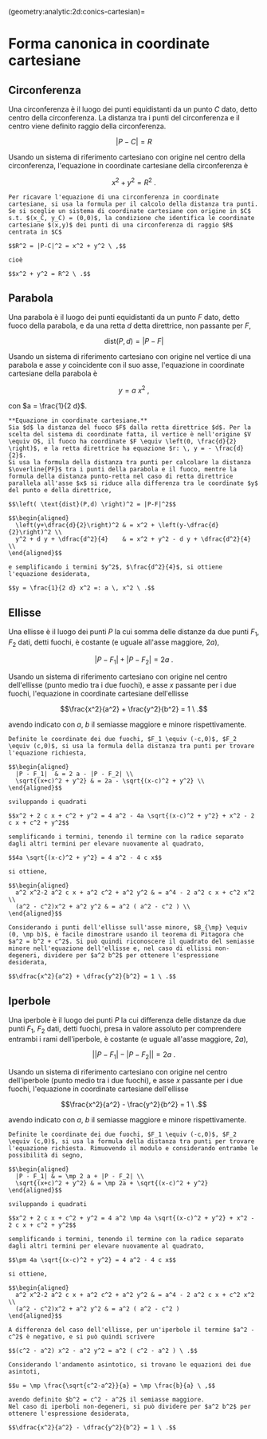 (geometry:analytic:2d:conics-cartesian)=
# Forma canonica in coordinate cartesiane

## Circonferenza
Una circonferenza è il luogo dei punti equidistanti da un punto $C$ dato, detto centro della circonferenza. La distanza tra i punti del circonferenza e il centro viene definito raggio della circonferenza.

$$|P - C| = R$$

Usando un sistema di riferimento cartesiano con origine nel centro della circonferenza, l'equazione in coordinate cartesiane della circonferenza è

$$x^2 + y^2 = R^2 \ .$$

```{dropdown} Dimostrazione.
Per ricavare l'equazione di una circonferenza in coordinate cartesiane, si usa la formula per il calcolo della distanza tra punti. Se si sceglie un sistema di coordinate cartesiane con origine in $C$ s.t. $(x_C, y_C) = (0,0)$, la condizione che identifica le coordinate cartesiane $(x,y)$ dei punti di una circonferenza di raggio $R$ centrata in $C$

$$R^2 = |P-C|^2 = x^2 + y^2 \ ,$$

cioè

$$x^2 + y^2 = R^2 \ .$$
```
<!--
**Equazione in coordinate polari.** Usando un sistema di coordinate polari $\{r, \theta\}$ con origine nel centro della circonferenza, la condizione che identifica una criconferenza di raggio $R$ è

$$r = R$$
-->

## Parabola
Una parabola è il luogo dei punti equidistanti da un punto $F$ dato, detto fuoco della parabola, e da una retta $d$ detta direttrice, non passante per $F$,

$$\text{dist}(P,d) = |P - F|$$

Usando un sistema di riferimento cartesiano con origine nel vertice di una parabola e asse $y$ coincidente con il suo asse, l'equazione in coordinate cartesiane della parabola è

$$y = a \ x^2 \ ,$$

con $a = \frac{1}{2 d}$. 

```{dropdown} Dimostrazione.
**Equazione in coordinate cartesiane.**
Sia $d$ la distanza del fuoco $F$ dalla retta direttrice $d$. Per la scelta del sistema di coordinate fatta, il vertice è nell'origine $V \equiv O$, il fuoco ha coordinate $F \equiv \left(0, \frac{d}{2} \right)$, e la retta direttrice ha equazione $r: \, y = - \frac{d}{2}$.
Si usa la formula della distanza tra punti per calcolare la distanza $\overline{PF}$ tra i punti della parabola e il fuoco, mentre la formula della distanza punto-retta nel caso di retta direttrice parallela all'asse $x$ si riduce alla differenza tra le coordinate $y$ del punto e della direttrice,

$$\left( \text{dist}(P,d) \right)^2 = |P-F|^2$$

$$\begin{aligned}
  \left(y+\dfrac{d}{2}\right)^2 & = x^2 + \left(y-\dfrac{d}{2}\right)^2 \\
  y^2 + d y + \dfrac{d^2}{4}    & = x^2 + y^2 - d y + \dfrac{d^2}{4}    \\
\end{aligned}$$

e semplificando i termini $y^2$, $\frac{d^2}{4}$, si ottiene l'equazione desiderata,

$$y = \frac{1}{2 d} x^2 =: a \, x^2 \ .$$

```

## Ellisse
Una ellisse è il luogo dei punti $P$ la cui somma delle distanze da due punti $F_1$, $F_2$ dati, detti fuochi, è costante (e uguale all'asse maggiore, $2 a$),

$$|P - F_1| + |P - F_2| = 2 a \ .$$

Usando un sistema di riferimento cartesiano con origine nel centro dell'ellisse (punto medio tra i due fuochi), e asse $x$ passante per i due fuochi, l'equazione in coordinate cartesiane dell'ellisse

$$\frac{x^2}{a^2} + \frac{y^2}{b^2} = 1 \ .$$

avendo indicato con $a$, $b$ il semiasse maggiore e minore rispettivamente.

```{dropdown} Dimostrazione.
Definite le coordinate dei due fuochi, $F_1 \equiv (-c,0)$, $F_2 \equiv (c,0)$, si usa la formula della distanza tra punti per trovare l'equazione richiesta,

$$\begin{aligned}
  |P - F_1|  & = 2 a - |P - F_2| \\
  \sqrt{(x+c)^2 + y^2} & = 2a - \sqrt{(x-c)^2 + y^2} \\
\end{aligned}$$

sviluppando i quadrati

$$x^2 + 2 c x + c^2 + y^2 = 4 a^2 - 4a \sqrt{(x-c)^2 + y^2} + x^2 - 2 c x + c^2 + y^2$$

semplificando i termini, tenendo il termine con la radice separato dagli altri termini per elevare nuovamente al quadrato,

$$4a \sqrt{(x-c)^2 + y^2} = 4 a^2 - 4 c x$$

si ottiene,

$$\begin{aligned}
  a^2 x^2-2 a^2 c x + a^2 c^2 + a^2 y^2 & = a^4 - 2 a^2 c x + c^2 x^2 \\
  (a^2 - c^2)x^2 + a^2 y^2 & = a^2 ( a^2 - c^2 ) \\
\end{aligned}$$

Considerando i punti dell'ellisse sull'asse minore, $B_{\mp} \equiv (0, \mp b)$, è facile dimostrare usando il teorema di Pitagora che $a^2 = b^2 + c^2$. Si può quindi riconoscere il quadrato del semiasse minore nell'equazione dell'ellisse e, nel caso di ellissi non-degeneri, dividere per $a^2 b^2$ per ottenere l'espressione desiderata,

$$\dfrac{x^2}{a^2} + \dfrac{y^2}{b^2} = 1 \ .$$

```

## Iperbole
Una iperbole è il luogo dei punti $P$ la cui differenza delle distanze da due punti $F_1$, $F_2$ dati, detti fuochi, presa in valore assoluto per comprendere entrambi i rami dell'iperbole, è costante (e uguale all'asse maggiore, $2 a$),

$$\big| |P - F_1| - |P - F_2| \big| = 2 a \ .$$

Usando un sistema di riferimento cartesiano con origine nel centro dell'iperbole (punto medio tra i due fuochi), e asse $x$ passante per i due fuochi, l'equazione in coordinate cartesiane dell'ellisse

$$\frac{x^2}{a^2} - \frac{y^2}{b^2} = 1 \ .$$

avendo indicato con $a$, $b$ il semiasse maggiore e minore rispettivamente.

```{dropdown} Dimostrazione.
Definite le coordinate dei due fuochi, $F_1 \equiv (-c,0)$, $F_2 \equiv (c,0)$, si usa la formula della distanza tra punti per trovare l'equazione richiesta. Rimuovendo il modulo e considerando entrambe le possibilità di segno,

$$\begin{aligned}
  |P - F_1| & = \mp 2 a + |P - F_2| \\
  \sqrt{(x+c)^2 + y^2} & = \mp 2a + \sqrt{(x-c)^2 + y^2}  
\end{aligned}$$

sviluppando i quadrati

$$x^2 + 2 c x + c^2 + y^2 = 4 a^2 \mp 4a \sqrt{(x-c)^2 + y^2} + x^2 - 2 c x + c^2 + y^2$$

semplificando i termini, tenendo il termine con la radice separato dagli altri termini per elevare nuovamente al quadrato,

$$\pm 4a \sqrt{(x-c)^2 + y^2} = 4 a^2 - 4 c x$$

si ottiene,

$$\begin{aligned}
  a^2 x^2-2 a^2 c x + a^2 c^2 + a^2 y^2 & = a^4 - 2 a^2 c x + c^2 x^2 \\  
  (a^2 - c^2)x^2 + a^2 y^2 & = a^2 ( a^2 - c^2 )
\end{aligned}$$

A differenza del caso dell'ellisse, per un'iperbole il termine $a^2 - c^2$ è negativo, e si può quindi scrivere

$$(c^2 - a^2) x^2 - a^2 y^2 = a^2 ( c^2 - a^2 ) \ .$$

Considerando l'andamento asintotico, si trovano le equazioni dei due asintoti,

$$u = \mp \frac{\sqrt{c^2-a^2}}{a} = \mp \frac{b}{a} \ ,$$

avendo definito $b^2 = c^2 - a^2$ il semiasse maggiore.
Nel caso di iperboli non-degeneri, si può dividere per $a^2 b^2$ per ottenere l'espressione desiderata,

$$\dfrac{x^2}{a^2} - \dfrac{y^2}{b^2} = 1 \ .$$

```
